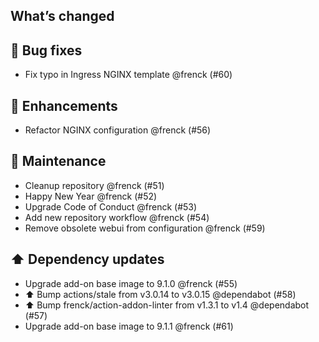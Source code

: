 ## What’s changed

## 🐛 Bug fixes

- Fix typo in Ingress NGINX template @frenck (#60)

## 🚀 Enhancements

- Refactor NGINX configuration @frenck (#56)

## 🧰 Maintenance

- Cleanup repository @frenck (#51)
- Happy New Year @frenck (#52)
- Upgrade Code of Conduct @frenck (#53)
- Add new repository workflow @frenck (#54)
- Remove obsolete webui from configuration @frenck (#59)

## ⬆️ Dependency updates

- Upgrade add-on base image to 9.1.0 @frenck (#55)
- ⬆️ Bump actions/stale from v3.0.14 to v3.0.15 @dependabot (#58)
- ⬆️ Bump frenck/action-addon-linter from v1.3.1 to v1.4 @dependabot (#57)
- Upgrade add-on base image to 9.1.1 @frenck (#61)
